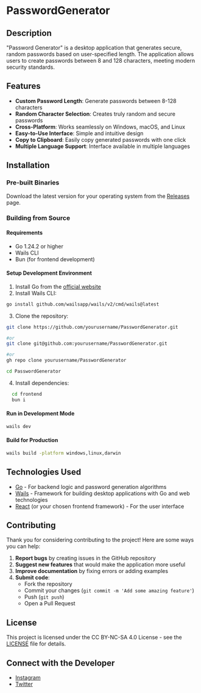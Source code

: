 # PasswordGenerator

## Description

"Password Generator" is a desktop application that generates secure, random passwords based on user-specified length. The application allows users to create passwords between 8 and 128 characters, meeting modern security standards.

## Features

- **Custom Password Length**: Generate passwords between 8-128 characters
- **Random Character Selection**: Creates truly random and secure passwords
- **Cross-Platform**: Works seamlessly on Windows, macOS, and Linux
- **Easy-to-Use Interface**: Simple and intuitive design
- **Copy to Clipboard**: Easily copy generated passwords with one click
- **Multiple Language Support**: Interface available in multiple languages

## Installation

### Pre-built Binaries

Download the latest version for your operating system from the [Releases](https://github.com/RaulCatalinas/PasswordGenerator/releases) page.

### Building from Source

#### Requirements

- Go 1.24.2 or higher
- Wails CLI
- Bun (for frontend development)

#### Setup Development Environment

1. Install Go from the [official website](https://go.dev/dl/)
2. Install Wails CLI:

```bash
go install github.com/wailsapp/wails/v2/cmd/wails@latest
```

3. Clone the repository:

```bash
git clone https://github.com/yourusername/PasswordGenerator.git

#or
git clone git@github.com:yourusername/PasswordGenerator.git

#or
gh repo clone yourusername/PasswordGenerator

cd PasswordGenerator
```

4. Install dependencies:

```bash
  cd frontend
  bun i
```

#### Run in Development Mode

```bash
wails dev
```

#### Build for Production

```bash
wails build -platform windows,linux,darwin
```

## Technologies Used

- [Go](https://go.dev/) - For backend logic and password generation algorithms
- [Wails](https://wails.io/) - Framework for building desktop applications with Go and web technologies
- [React](https://reactjs.org/) (or your chosen frontend framework) - For the user interface

## Contributing

Thank you for considering contributing to the project! Here are some ways you can help:

1. **Report bugs** by creating issues in the GitHub repository
2. **Suggest new features** that would make the application more useful
3. **Improve documentation** by fixing errors or adding examples
4. **Submit code**:
   - Fork the repository
   - Commit your changes (`git commit -m 'Add some amazing feature'`)
   - Push (`git push`)
   - Open a Pull Request

## License

This project is licensed under the CC BY-NC-SA 4.0 License - see the [LICENSE](LICENSE) file for details.

## Connect with the Developer

- [Instagram](https://www.instagram.com/raulcatalinasesteban/)
- [Twitter](https://x.com/CatalinasRaul)
